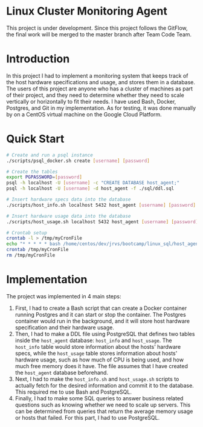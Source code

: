 # Linux Cluster Monitoring Agent
This project is under development. Since this project follows the GitFlow, the final work will be merged to the master branch after Team Code Team.

# Introduction
In this project I had to implement a monitoring system that keeps track of the host hardware specifications and usage, and stores them in a database. The users of this project are anyone who has a cluster of machines as part of their project, and they need to determine whether they need to scale vertically or horizontally to fit their needs. I have used Bash, Docker, Postgres, and Git in my implementation. As for testing, it was done manually by on a CentOS virtual machine on the Google Cloud Platform.

# Quick Start
````bash
# Create and run a psql instance
./scripts/psql_docker.sh create [username] [password]

# Create the tables
export PGPASSWORD=[password]
psql -h localhost -U [username] -c "CREATE DATABASE host_agent;"
psql -h localhost -U [username] -d host_agent -f ./sql/ddl.sql

# Insert hardware specs data into the database
./scripts/host_info.sh localhost 5432 host_agent [username] [password]

# Insert hardware usage data into the database
./scripts/host_usage.sh localhost 5432 host_agent [username] [password]

# Crontab setup
crontab -l > /tmp/myCronFile
echo "* * * * * bash /home/centos/dev/jrvs/bootcamp/linux_sql/host_agent/scripts/host_usage.sh localhost 5432 host_agent postgres password > /tmp/host_usage.log" >> /tmp/myCronFile
crontab /tmp/myCronFile
rm /tmp/myCronFile
````

# Implementation

The project was implemented in 4 main steps:

1. First, I had to create a Bash script that can create a Docker container running Postgres and it can start or stop the container. The Postgres container would run in the background, and it will store host hardware specification and their hardware usage.
2. Then, I had to make a DDL file using PostgreSQL that defines two tables inside the `host_agent` database: `host_info` and `host_usage`. The `host_info` table would store information about the hosts' hardware specs, while the `host_usage` table stores information about hosts' hardware usage, such as how much of CPU is being used, and how much free memory does it have. The file assumes that I have created the `host_agent` database beforehand.
3. Next, I had to make the `host_info.sh` and `host_usage.sh` scripts to actually fetch for the desired information and commit it to the database. This required me to use Bash and PostgreSQL.
4. Finally, I had to make some SQL queries to answer business related questions such as knowing whether we need to scale up servers. This can be determined from queries that return the average memory usage or hosts that failed. For this part, I had to use PostgreSQL.
